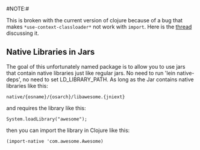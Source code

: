 #NOTE:#

This is broken with the current version of clojure because of a bug that makes
`*use-context-classloader*` not work with `import`. Here is the
[thread](http://groups.google.com/group/clojure-dev/browse_thread/thread/f61b550abf7f9c52/da25ba7e31b9431c?q=)
discussing it.


## Native Libraries in Jars

The goal of this unfortunately named package is to allow you to use jars that contain
native libraries just like regular jars. No need to run 'lein native-deps', no need to set
LD_LIBRARY_PATH. As long as the Jar contains native libraries like this:

    native/{osname}/{osarch}/libawesome.{jniext}

and requires the library like this:

    System.loadLibrary("awesome");

then you can import the library in Clojure like this:

    (import-native 'com.awesome.Awesome)